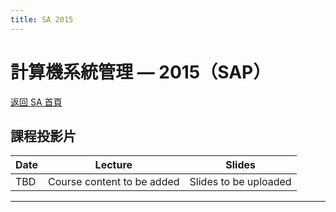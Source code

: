 ```yaml
---
title: SA 2015
---
```


# 計算機系統管理 — 2015（SAP）

[返回 SA 首頁](/sa/)

## 課程投影片

| Date  | Lecture | Slides |
|-------|-------------|----------|
| TBD | Course content to be added | Slides to be uploaded |

---